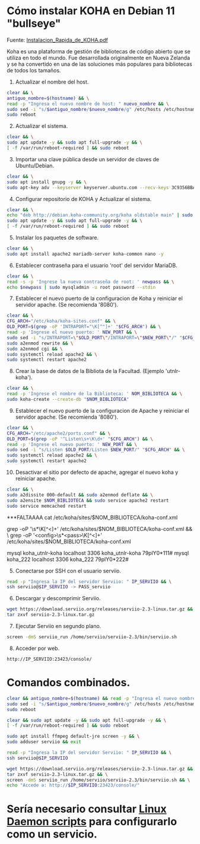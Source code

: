 # Cómo instalar KOHA en Debian 11 "bullseye"

Fuente: [Instalacion_Rapida_de_KOHA.pdf](./Instalacion_Rapida_de_KOHA.pdf)

Koha es una plataforma de gestión de bibliotecas de código abierto que se utiliza en todo el mundo. Fue desarrollada originalmente en Nueva Zelanda y se ha convertido en una de las soluciones más populares para bibliotecas de todos los tamaños.

1. Actualizar el nombre del host.

```bash
clear && \
antiguo_nombre=$(hostname) && \
read -p "Ingresa el nuevo nombre de host: " nuevo_nombre && \
sudo sed -i "s/$antiguo_nombre/$nuevo_nombre/g" /etc/hosts /etc/hostname && \
sudo reboot
```

2. Actualizar el sistema.

```bash
clear && \
sudo apt update -y && sudo apt full-upgrade -y && \
[ -f /var/run/reboot-required ] && sudo reboot
```

3. Importar una clave pública desde un servidor de claves de Ubuntu/Debian.

```bash
clear && \
sudo apt install gnupg -y && \
sudo apt-key adv --keyserver keyserver.ubuntu.com --recv-keys 3C9356BBA2E41F10
```

4. Configurar repositorio de KOHA y Actualizar el sistema.

```bash
clear && \
echo "deb http://debian.koha-community.org/koha oldstable main" | sudo tee /etc/apt/sources.list.d/koha.list && \
sudo apt update -y && sudo apt full-upgrade -y && \
[ -f /var/run/reboot-required ] && sudo reboot
```

5. Instalar los paquetes de software.

```bash
clear && \
sudo apt install apache2 mariadb-server koha-common nano -y
```

6. Establecer contraseña para el usuario 'root' del servidor MariaDB.

```bash
clear && \
read -s -p 'Ingrese la nueva contraseña de root: ' newpass && \
echo $newpass | sudo mysqladmin -u root password --stdin
```

7. Establecer el nuevo puerto de la configuracion de Koha y reiniciar el servidor apache. (Se recomienda '8080').

```bash
clear && \
CFG_ARCH="/etc/koha/koha-sites.conf" && \
OLD_PORT=$(grep -oP 'INTRAPORT="\K[^"]+' "$CFG_ARCH") && \
read -p 'Ingrese el nuevo puerto: ' NEW_PORT && \
sudo sed -i "s/INTRAPORT=\"$OLD_PORT\"/INTRAPORT=\"$NEW_PORT\"/" "$CFG_ARCH" && \
sudo a2enmod rewrite && \
sudo a2enmod cgi && \
sudo systemctl reload apache2 && \
sudo systemctl restart apache2
```

8. Crear la base de datos de la Bibliota de la Facultad. (Ejemplo 'utnlr-koha').

```bash
clear && \
read -p 'Ingrese el nombre de la Biblioteca: ' NOM_BIBLIOTECA && \
sudo koha-create --create-db "$NOM_BIBLIOTECA"
```

9. Establecer el nuevo puerto de la configuracion de Apache y reiniciar el servidor apache. (Se recomienda '8080').

```bash
clear && \
CFG_ARCH="/etc/apache2/ports.conf" && \
OLD_PORT=$(grep -oP '^Listen\s+\K\d+' "$CFG_ARCH") && \
read -p 'Ingrese el nuevo puerto: ' NEW_PORT && \
sudo sed -i "s/Listen $OLD_PORT/Listen $NEW_PORT/" "$CFG_ARCH" && \
sudo systemctl reload apache2 && \
sudo systemctl restart apache2
```

10. Desactivar el sitio por defecto de apache, agregar el nuevo koha y reiniciar apache.

```bash
clear && \
sudo a2dissite 000-default && sudo a2enmod deflate && \
sudo a2ensite $NOM_BIBLIOTECA && sudo service apache2 restart
sudo service memcached restart 
```


***FALTAAAA 
cat /etc/koha/sites/$NOM_BIBLIOTECA/koha-conf.xml

grep -oP '<config>\s*<user>\K[^<]+' /etc/koha/sites/$NOM_BIBLIOTECA/koha-conf.xml && \
grep -oP '<config>\s*<pass>\K[^<]+' /etc/koha/sites/$NOM_BIBLIOTECA/koha-conf.xml


<config>
 <db_scheme>mysql</db_scheme>
 <database>koha_utnlr-koha</database>
 <hostname>localhost</hostname>
 <port>3306</port>
 <user>koha_utnlr-koha</user>
 <pass>79plY0*111#</pass>
</config>
<config2>
 <db_scheme>mysql</db_scheme>
 <database>koha_222</database>
 <hostname>localhost</hostname>
 <port>3306</port>
 <user>koha_222</user>
 <pass>79plY0*222#</pass>
<config2>





5. Conectarse por SSH con el usuario serviio.

```bash
read -p "Ingresa la IP del servidor Serviio: " IP_SERVIIO && \
ssh serviio@$IP_SERVIIO -> PASS_serviio
```

6. Descargar y descomprimir Serviio.

```bash
wget https://download.serviio.org/releases/serviio-2.3-linux.tar.gz && \
tar zxvf serviio-2.3-linux.tar.gz
```

7. Ejecutar Serviio en segundo plano.

```bash
screen -dmS serviio_run /home/serviio/serviio-2.3/bin/serviio.sh
```

8. Acceder por web.

```
http://IP_SERVIIO:23423/console/
```

# Comandos combinados.

```bash
clear && antiguo_nombre=$(hostname) && read -p "Ingresa el nuevo nombre de host: " nuevo_nombre && \
sudo sed -i "s/$antiguo_nombre/$nuevo_nombre/g" /etc/hosts /etc/hostname && \
sudo reboot

clear && sudo apt update -y && sudo apt full-upgrade -y && \
[ -f /var/run/reboot-required ] && sudo reboot

sudo apt install ffmpeg default-jre screen -y && \
sudo adduser serviio && exit 

read -p "Ingresa la IP del servidor Serviio: " IP_SERVIIO && \
ssh serviio@$IP_SERVIIO

wget https://download.serviio.org/releases/serviio-2.3-linux.tar.gz && \
tar zxvf serviio-2.3-linux.tar.gz && \
screen -dmS serviio_run /home/serviio/serviio-2.3/bin/serviio.sh && \
echo "Accede a: http://$IP_SERVIIO:23423/console/"
```

# Sería necesario consultar [Linux Daemon scripts](https://forum.serviio.org/viewtopic.php?f=4&t=71) para configurarlo como un servicio.
